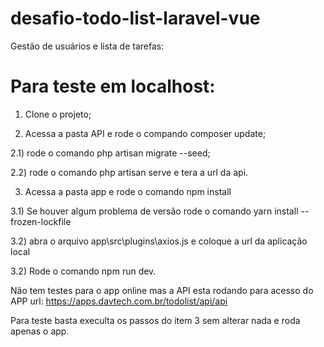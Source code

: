# desafio-todo-list-laravel-vue
Gestão de usuários e lista de tarefas:

# Para teste em localhost:

1) Clone o projeto;

2) Acessa a pasta API e rode o compando composer update;

2.1) rode o comando php artisan migrate --seed;

2.2) rode o comando php artisan serve e tera a url da api.

3) Acessa a pasta app e rode o comando npm install

3.1) Se houver algum problema de versão rode o comando yarn install --frozen-lockfile

3.2) abra o arquivo app\src\plugins\axios.js e coloque a url da aplicação local

3.2) Rode o comando npm run dev.

Não tem testes para o app online mas a API esta rodando para acesso do APP  url: https://apps.davtech.com.br/todolist/api/api

Para teste basta execulta os passos do item 3 sem alterar nada e roda apenas o app.
